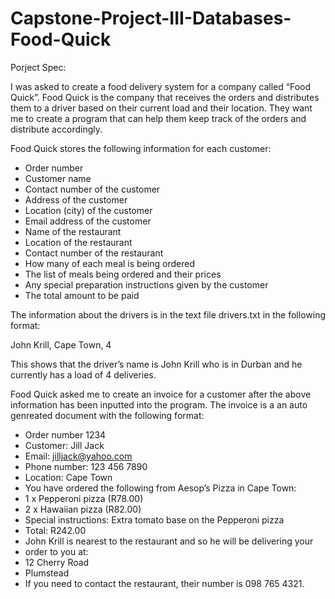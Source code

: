 # Capstone-Project-III-Databases-Food-Quick

Porject Spec:

I was asked to create a food delivery system for a company called “Food Quick”.
Food Quick is the company that receives the orders and distributes them to a
driver based on their current load and their location. They want me to create a
program that can help them keep track of the orders and distribute accordingly.

Food Quick stores the following information for each customer:

- Order number
- Customer name
- Contact number of the customer
- Address of the customer
- Location (city) of the customer
- Email address of the customer
- Name of the restaurant
- Location of the restaurant
- Contact number of the restaurant
- How many of each meal is being ordered
- The list of meals being ordered and their prices
- Any special preparation instructions given by the customer
- The total amount to be paid

The information about the drivers is in the text file drivers.txt in the following
format:

John Krill, Cape Town, 4

This shows that the driver’s name is John Krill who is in Durban and he currently
has a load of 4 deliveries.

Food Quick asked me to create an invoice for a customer after the
above information has been inputted into the program. The invoice is a an auto genreated document with the following format:

- Order number 1234
- Customer: Jill Jack
- Email: jilljack@yahoo.com
- Phone number: 123 456 7890
- Location: Cape Town
- You have ordered the following from Aesop’s Pizza in Cape Town:
- 1 x Pepperoni pizza (R78.00)
- 2 x Hawaiian pizza (R82.00)
- Special instructions: Extra tomato base on the Pepperoni pizza
- Total: R242.00
- John Krill is nearest to the restaurant and so he will be delivering your
- order to you at:
- 12 Cherry Road
- Plumstead
- If you need to contact the restaurant, their number is 098 765 4321.
